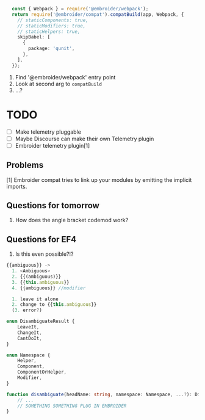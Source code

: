 ```ts
  const { Webpack } = require('@embroider/webpack');
  return require('@embroider/compat').compatBuild(app, Webpack, {
    // staticComponents: true,
    // staticModifiers: true,
    // staticHelpers: true,
    skipBabel: [
      {
        package: 'qunit',
      },
    ],
  });
```

1. Find '@embroider/webpack' entry point
2. Look at second arg to `compatBuild`
3. ...?


# TODO

- [ ] Make telemetry pluggable
- [ ] Maybe Discourse can make their own Telemetry plugin
- [ ] Embroider telemetry plugin[1]

## Problems

[1] Embroider compat tries to link up your modules by emitting the implicit imports.

## Questions for tomorrow

1. How does the angle bracket codemod work?

## Questions for EF4

1. Is this even possible?!?

```ts
{{ambiguous}} ->
  1. <Ambiguous>
  2. {{(ambiguous)}}
  3. {{this.ambiguous}}
  4. {{ambiguous}} //modifier

  1. leave it alone
  2. change to {{this.ambiguous}}
  (3. error?)

enum DisambiguateResult {
    LeaveIt,
    ChangeIt,
    CantDoIt,
}

enum Namespace {
    Helper,
    Component,
    ComponentOrHelper,
    Modifier,
}

function disambiguate(headName: string, namespace: Namespace, ...?): DisambiguateResult {
    // ...
    // SOMETHING SOMETHING PLUG IN EMBROIDER
}



```